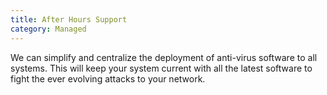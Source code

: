 ```yaml
---
title: After Hours Support
category: Managed
---
```


We can simplify and centralize the deployment of anti-virus software to all systems. This will keep your system current with all the latest software to fight the ever evolving attacks to your network.
 